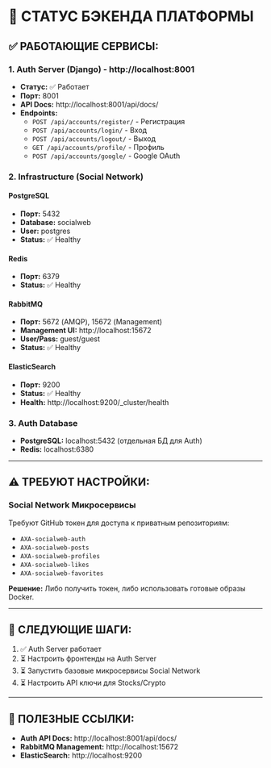 # 🔧 СТАТУС БЭКЕНДА ПЛАТФОРМЫ

## ✅ РАБОТАЮЩИЕ СЕРВИСЫ:

### 1. **Auth Server (Django)** - http://localhost:8001
- **Статус:** ✅ Работает
- **Порт:** 8001
- **API Docs:** http://localhost:8001/api/docs/
- **Endpoints:**
  - `POST /api/accounts/register/` - Регистрация
  - `POST /api/accounts/login/` - Вход
  - `POST /api/accounts/logout/` - Выход
  - `GET /api/accounts/profile/` - Профиль
  - `POST /api/accounts/google/` - Google OAuth

### 2. **Infrastructure (Social Network)**

#### PostgreSQL
- **Порт:** 5432
- **Database:** socialweb
- **User:** postgres
- **Status:** ✅ Healthy

#### Redis
- **Порт:** 6379
- **Status:** ✅ Healthy

#### RabbitMQ
- **Порт:** 5672 (AMQP), 15672 (Management)
- **Management UI:** http://localhost:15672
- **User/Pass:** guest/guest
- **Status:** ✅ Healthy

#### ElasticSearch
- **Порт:** 9200
- **Status:** ✅ Healthy
- **Health:** http://localhost:9200/_cluster/health

### 3. **Auth Database**
- **PostgreSQL:** localhost:5432 (отдельная БД для Auth)
- **Redis:** localhost:6380

---

## ⚠️ ТРЕБУЮТ НАСТРОЙКИ:

### Social Network Микросервисы
Требуют GitHub токен для доступа к приватным репозиториям:
- `AXA-socialweb-auth`
- `AXA-socialweb-posts`
- `AXA-socialweb-profiles`
- `AXA-socialweb-likes`
- `AXA-socialweb-favorites`

**Решение:** Либо получить токен, либо использовать готовые образы Docker.

---

## 📝 СЛЕДУЮЩИЕ ШАГИ:

1. ✅ Auth Server работает
2. ⏳ Настроить фронтенды на Auth Server
3. ⏳ Запустить базовые микросервисы Social Network
4. ⏳ Настроить API ключи для Stocks/Crypto

---

## 🔗 ПОЛЕЗНЫЕ ССЫЛКИ:

- **Auth API Docs:** http://localhost:8001/api/docs/
- **RabbitMQ Management:** http://localhost:15672
- **ElasticSearch:** http://localhost:9200

